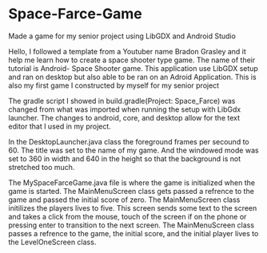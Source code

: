 # Space-Farce-Game
Made a game for my senior project using LibGDX and Android Studio

Hello, I followed a template from a Youtuber name Bradon Grasley and it help me learn how to create a
space shooter type game. The name of their tutorial is Android- Space Shooter game. This application 
use LibGDX setup and ran on desktop but also able to be ran on an Adroid Application. This is also 
my first game I constructed by myself for my senior project

The gradle script I showed in build.gradle(Project: Space_Farce) was changed from what was imported 
when running the setup with LibGdx launcher. The changes to android, core, and desktop allow for 
the text editor that I used in my project. 

In the DesktopLauncher.java class the foreground frames per secound to 60. The title was set to the 
name of my game. And the windowed mode was set to 360 in width and 640 in the height so that the 
background is not stretched too much. 

The MySpaceFarceGame.java file is where the game is initialized when the game is started. The 
MainMenuScreen class gets passed a refrence to the game and passed the initial score of zero. 
The MainMenuScreen class initilizes the players lives to five. This screen sends some text to 
the screen and takes a click from the mouse, touch of the screen if on the phone or pressing 
enter to transition to the next screen. The MainMenuScreen class passes a refrence to the game,
the initial score, and the initial player lives to the LevelOneScreen class. 
